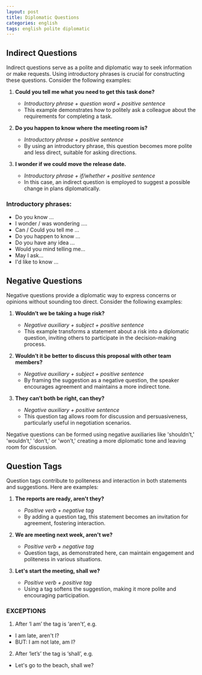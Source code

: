 ```yaml
---
layout: post
title: Diplomatic Questions
categories: english
tags: english polite diplomatic
---
```


## Indirect Questions

Indirect questions serve as a polite and diplomatic way to seek information or make requests. Using introductory phrases is crucial for constructing these questions. Consider the following examples:

1. **Could you tell me what you need to get this task done?**
   - *Introductory phrase + question word + positive sentence*
   - This example demonstrates how to politely ask a colleague about the requirements for completing a task.

2. **Do you happen to know where the meeting room is?**
   - *Introductory phrase + positive sentence*
   - By using an introductory phrase, this question becomes more polite and less direct, suitable for asking directions.

3. **I wonder if we could move the release date.**
   - *Introductory phrase + if/whether + positive sentence*
   - In this case, an indirect question is employed to suggest a possible change in plans diplomatically.

### Introductory phrases:

- Do you know …
- I wonder / was wondering ….
- Can / Could you tell me …
- Do you happen to know ...
- Do you have any idea ...
- Would you mind telling me…
- May I ask…
- I'd like to know …

## Negative Questions

Negative questions provide a diplomatic way to express concerns or opinions without sounding too direct. Consider the following examples:

1. **Wouldn’t we be taking a huge risk?**
   - *Negative auxiliary + subject + positive sentence*
   - This example transforms a statement about a risk into a diplomatic question, inviting others to participate in the decision-making process.

2. **Wouldn’t it be better to discuss this proposal with other team members?**
   - *Negative auxiliary + subject + positive sentence*
   - By framing the suggestion as a negative question, the speaker encourages agreement and maintains a more indirect tone.

3. **They can’t both be right, can they?**
   - *Negative auxiliary + positive sentence*
   - This question tag allows room for discussion and persuasiveness, particularly useful in negotiation scenarios.

Negative questions can be formed using negative auxiliaries like 'shouldn’t,' 'wouldn’t,' 'don’t,' or 'won’t,' creating a more diplomatic tone and leaving room for discussion.

## Question Tags

Question tags contribute to politeness and interaction in both statements and suggestions. Here are examples:

1. **The reports are ready, aren't they?**
   - *Positive verb + negative tag*
   - By adding a question tag, this statement becomes an invitation for agreement, fostering interaction.

2. **We are meeting next week, aren't we?**
   - *Positive verb + negative tag*
   - Question tags, as demonstrated here, can maintain engagement and politeness in various situations.

3. **Let's start the meeting, shall we?**
   - *Positive verb + positive tag*
   - Using a tag softens the suggestion, making it more polite and encouraging participation.

### EXCEPTIONS

1. After ‘I am’ the tag is ‘aren't’, e.g.

- I am late, aren't I?
- BUT: I am not late, am I?

2. After ‘let’s’ the tag is ‘shall’, e.g.

- Let's go to the beach, shall we?
